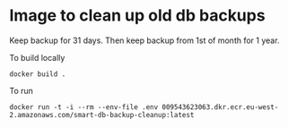 # Image to clean up old db backups

Keep backup for 31 days.
Then keep backup from 1st of month for 1 year.

To build locally

    docker build .

To run

    docker run -t -i --rm --env-file .env 009543623063.dkr.ecr.eu-west-2.amazonaws.com/smart-db-backup-cleanup:latest
